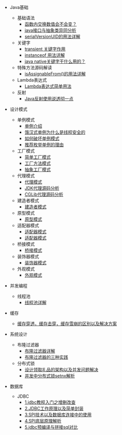 * Java基础
    * 基础语法
        * [函数内交换数值会不会变？](/java基础/函数内交换数值会不会变？.md)
        * [java接口与抽象类异同分析](/java基础/java接口与抽象类异同分析.md)
        * [serialVersionUID的用法详解](/java基础/serialVersionUID.md)        
    * 关键字
        * [transient 关键字作用](/java基础/transient关键字作用.md)
        * [instanceof 用法详解](/java基础/instanceof用法详解.md)  
        * [java native关键字干什么用的？](/java基础/native关键字.md)
    * 特殊方法源码解读
        * [isAssignableFrom()的用法详解](/java基础/isAssignableFrom的用法详解.md)  
    * Lambda表达式
        * [Lambda表达式简单用法](/java基础/Lambda/Lambda在List中的简单用法.md)
    * 反射
        * [Java反射使用说透彻一点](/java基础/Java反射使用说透彻一点.md)

* 设计模式
    * 单例模式
        * [单例介绍](/设计模式/设计模式【1】--设计模式之单例.md)
        * [饿汉式单例为什么是线程安全的](/设计模式/设计模式【1.1】--饿汉式单例为什么是线程安全的.md)
        * [如何破坏单例模式](/设计模式/设计模式【1.2】--如何破坏单例模式.md)
        * [推荐枚举单例的理由](/设计模式/设计模式【1.3】--枚举的单例模式真的是安全的么？.md)
    * 工厂模式
        * [简单工厂模式](/设计模式/设计模式【2】--简单工厂模式.md)
        * [工厂方法模式](/设计模式/设计模式【2.1】--工厂方法模.md)
        * [抽象工厂模式](/设计模式/设计模式【2.2】--抽象工厂模式.md)
    * 代理模式
        * [代理模式](/设计模式/设计模式【3】--代理模式.md)
        * [JDK代理源码分析](/设计模式/设计模式【3.2】--JDK动态代理到底有多香之源码分析.md)        
        * [CGLib代理源码分析](/设计模式/设计模式【3.3】--CGLib源码分析.md) 
    * 建造者模式
        * [建造者模式](/设计模式/建造者模式.md)
    * 原型模式
        * [原型模式](/设计模式/原型模式.md)
    * 适配器模式
        * [适配器模式](/设计模式/设计模式【6.1】--初探适配器模式.md)
        * [适配器模式](/设计模式/设计模式【6.2】--再谈适配器模式.md)
    * 桥接模式
        * [桥接模式](/设计模式/设计模式【7】--桥接模式.md)
    * 装饰器模式
        * [装饰器模式](/设计模式/设计模式【8】--装饰器模式.md)
    * 外观模式
        * [外观模式](/设计模式/设计模式【9】--外观模式.md)

* 并发编程
    * 线程池
        * [线程池详解](/并发与多线程/线程池.md)

* 缓存
    * [缓存穿透，缓存击穿，缓存雪崩的区别以及解决方案](/缓存/缓存穿透，缓存击穿，缓存雪崩的区别以及解决方案.md)

* 系统设计
    * 布隆过滤器
        * [布隆过滤器详解](/架构设计/布隆过滤器详解.md)
        * [布隆过滤器的三种实践](/架构设计/布隆过滤器的三种实践.md)
    * 分布式锁
        * [设计领取礼品的架构以及并发问题解决](/架构设计/设计领取礼品的架构以及并发问题解决.md)   
        * [并发中分布式锁setnx解析](/架构设计/并发中分布式锁setnx解析.md)   

* 数据库
    * JDBC 
        * [1.jdbc教程入门之增删改查](/数据库/JDBC/1.jdbc教程入门之增删改查.md)
        * [2.JDBC工作原理以及简单封装](/数据库/JDBC/2.JDBC工作原理以及简单封装.md)
        * [3.SPI技术以及数据库连接中的使用](/数据库/JDBC/3.SPI技术以及数据库连接中的使用.md)
        * [4.SPI底层原理解析](/数据库/JDBC/4.SPI底层原理解析.md)
        * [5.jdbc预编译与拼接sql对比](/数据库/JDBC/5.jdbc预编译与拼接sql对比.md)










